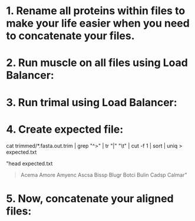 # 1. Rename all proteins within files to make your life easier when you need to concatenate your files.



# 2. Run muscle on all files using Load Balancer:



# 3. Run trimal using Load Balancer:



# 4. Create expected file:
cat trimmed/*.fasta.out.trim | grep "^>" | tr "|" "\t" | cut -f 1 | sort | uniq > expected.txt

"head expected.txt
>Acema
>Amore
>Amyenc
>Ascsa
>Bissp
>Blugr
>Botci
>Bulin
>Cadsp
>Calmar"

# 5. Now, concatenate your aligned files:
